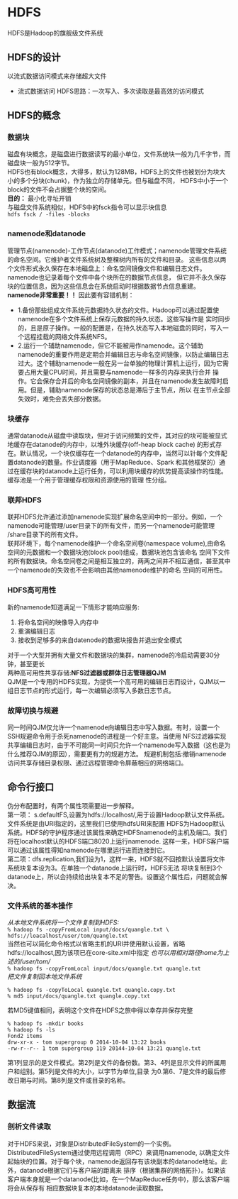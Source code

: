 # HDFS
HDFS是Hadoop的旗舰级文件系统
## HDFS的设计
以流式数据访问模式来存储超大文件  
* 流式数据访问 HDFS思路：一次写入、多次读取是最高效的访问模式
## HDFS的概念
### 数据块
磁盘有块概念，是磁盘进行数据读写的最小单位，文件系统块一般为几千字节，而磁盘块一般为512字节。  
HDFS也有block概念，大得多，默认为128MB，HDFS上的文件也被划分为块大小的多个分块(chunk)，作为独立的存储单元。但与磁盘不同，
HDFS中小于一个block的文件不会占据整个块的空间。  
**目的：** 最小化寻址开销  
与磁盘文件系统相似，HDFS中的fsck指令可以显示块信息  
`hdfs fsck / -files -blocks`  
### namenode和datanode
管理节点(namenode)-工作节点(datanode)工作模式；namenode管理文件系统的命名空间。它维护者文件系统树及整棵树内所有的文件和目录。
这些信息以两个文件形式永久保存在本地磁盘上：命名空间镜像文件和编辑日志文件。namenode也记录着每个文件中各个块所在的数据节点信息，
但它并不永久保存块的位置信息，因为这些信息会在系统启动时根据数据节点信息重建。  
**namenode非常重要！！** 因此要有容错机制：  
* 1.备份那些组成文件系统元数据持久状态的文件。Hadoop可以通过配置使namenode在多个文件系统上保存元数据的持久状态。这些写操作是
实时同步的，且是原子操作。一般的配置是，在持久状态写入本地磁盘的同时，写入一个远程挂载的网络文件系统NFS。  
* 2.运行一个辅助namenode，但它不能被用作namenode。这个辅助namenode的重要作用是定期合并编辑日志与命名空间镜像，以防止编辑日志
过大。这个辅助namenode一般在另一台单独的物理计算机上运行，因为它需要占用大量CPU时间，并且需要与namenode一样多的内存来执行合并
操作。它会保存合并后的命名空间镜像的副本，并且在namenode发生故障时启用。但是，辅助namenode保存的状态总是滞后于主节点，所以
在主节点全部失效时，难免会丢失部分数据。  
### 块缓存
通常datanode从磁盘中读取块，但对于访问频繁的文件，其对应的块可能被显式地缓存在datanode的内存中，以堆外块缓存(off-heap block cache)
的形式存在。默认情况，一个块仅缓存在一个datanode的内存中，当然可以针每个文件配置datanode的数量。作业调度器（用于MapReduce、Spark
和其他框架的）通过在缓存块的datanode上运行任务，可以利用块缓存的优势提高读操作的性能。缓存池是一个用于管理缓存权限和资源使用的管理
性分组。  
### 联邦HDFS
联邦HDFS允许通过添加namenode实现扩展命名空间中的一部分。例如，一个namenode可能管理/user目录下的所有文件，而另一个namenode可能管理
/share目录下的所有文件。  
联邦环境下，每个namenode维护一个命名空间卷(namespace volume),由命名空间的元数据和一个数据块池(block pool)组成，数据块池包含该命名
空间下文件的所有数据块。命名空间卷之间是相互独立的，两两之间并不相互通信，甚至其中一个namenode的失效也不会影响由其他namenode维护的命名
空间的可用性。
### HDFS高可用性
新的namenode知道满足一下情形才能响应服务:  
1. 将命名空间的映像导入内存中
2. 重演编辑日志
3. 接收到足够多的来自datenode的数据块报告并退出安全模式  

对于一个大型并拥有大量文件和数据块的集群，namenode的冷启动需要30分钟，甚至更长  
两种高可用性共享存储:**NFS过滤器或群体日志管理器QJM**  
QJM是一个专用的HDFS实现，为提供一个高可用的编辑日志而设计，QJM以一组日志节点的形式运行，每一次编辑必须写入多数日志节点。  
### 故障切换与规避
同一时间QJM仅允许一个namenode向编辑日志中写入数据。有时，设置一个SSH规避命令用于杀死namenode的进程是一个好主意。当使用
NFS过滤器实现共享编辑日志时，由于不可能同一时间只允许一个namenode写入数据（这也是为什么推荐QJM的原因），需要更有力的规避方法。
规避机制包括:撤销namenode访问共享存储目录权限、通过远程管理命令屏蔽相应的网络端口。  
## 命令行接口
伪分布配置时，有两个属性项需要进一步解释。  
第一项： s.defaultFS,设置为hdfs://localhost/,用于设置Hadoop默认文件系统。文件系统是由URI指定的，这里我们已使用hdfsURI来配置
HDFS为Hadoop默认系统。HDFS的守护程序通过该属性来确定HDFSnamenode的主机及端口。我们将在localhost默认的HDFS端口8020上运行namenode.
这样一来，HDFS客户端可以通过该属性得知namenode在哪里运行进而连接到它。  
第二项：dfs.replication,我们设为1，这样一来，HDFS就不回按默认设置将文件系统块复本设为3。在单独一个datanode上运行时，HDFS无法
将块复制到3个datanode上，所以会持续给出块复本不足的警告。设置这个属性后，问题就会解决。  
### 文件系统的基本操作
*从本地文件系统将一个文件复制到HDFS:*  
`
% hadoop fs -copyFromLocal input/docs/quangle.txt \ hdfs://loacalhost/user/tom/quangle.txt
`  
当然也可以简化命令格式以省略主机的URI并使用默认设置，省略hdfs://localhost,因为该项已在core-site.xml中指定
*也可以用相对路径home为上述的/user/tom/*  
`
% hadoop fs -copyFromLocal input/docs/quangle.txt quangle.txt
`  
*把文件复制回本地文件系统*
```
% hadoop fs -copyToLocal quangle.txt quangle.copy.txt
% md5 input/docs/quangle.txt quangle.copy.txt
```
若MD5键值相同，表明这个文件在HDFS之旅中得以幸存并保存完整
```
% hadoop fs -mkdir books
% hadoop fs -ls
Fond2 items
drw-xr-x - tom supergroup 0 2014-10-04 13:22 books
-rw-r--r-- 1 tom supergroup 119 20144-10-04 13:21 quangle.txt
```
第1列显示的是文件模式。第2列是文件的备份数。第3、4列是显示文件的所属用户和组别。第5列是文件的大小，以字节为单位,目录
为0.第6、7是文件的最后修改日期与时间。第8列是文件或目录的名称。  
## 数据流
### 剖析文件读取
对于HDFS来说，对象是DistributedFileSystem的一个实例。DistributedFileSystem通过使用远程调用（RPC）来调用namenode,
以确定文件起始块的位置。对于每个块，namenode返回存有该块副本的datanode地址。此外，datanode根据它们与客户端的距离来
排序（根据集群的网络拓扑）。如果该客户端本身就是一个datanode(比如，在一个MapReduce任务中)，那么该客户端将会从保存有
相应数据块复本的本地datanode读取数据。
